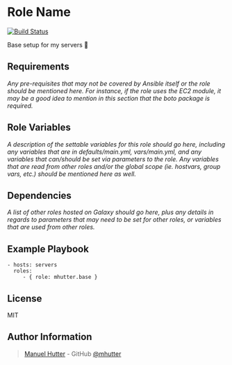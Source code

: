 Role Name
=========
[![Build Status](https://travis-ci.org/mhutter/ansible-base.svg?branch=master)](https://travis-ci.org/mhutter/ansible-base)

Base setup for my servers :rocket:

Requirements
------------

_Any pre-requisites that may not be covered by Ansible itself or the role should be mentioned here. For instance, if the role uses the EC2 module, it may be a good idea to mention in this section that the boto package is required._

Role Variables
--------------

_A description of the settable variables for this role should go here, including any variables that are in defaults/main.yml, vars/main.yml, and any variables that can/should be set via parameters to the role. Any variables that are read from other roles and/or the global scope (ie. hostvars, group vars, etc.) should be mentioned here as well._

Dependencies
------------

_A list of other roles hosted on Galaxy should go here, plus any details in regards to parameters that may need to be set for other roles, or variables that are used from other roles._

Example Playbook
----------------

    - hosts: servers
      roles:
         - { role: mhutter.base }

License
-------

MIT

Author Information
------------------

> [Manuel Hutter](https://hutter.io) - GitHub [@mhutter](https://github.com)
